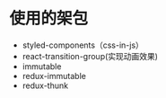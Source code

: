 # 使用的架包
- styled-components（css-in-js）
- react-transition-group(实现动画效果)
- immutable
- redux-immutable
- redux-thunk